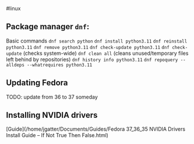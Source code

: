 #linux 

## Package manager `dnf`:

Basic commands
`dnf search python`
`dnf install python3.11`
`dnf reinstall python3.11`
`dnf remove python3.11`
`dnf check-update python3.11`
`dnf check-update` (checks system-wide)
`dnf clean all` (cleans unused/temporary files left behind by repositories)
`dnf history info python3.11`
`dnf repoquery --alldeps --whatrequires python3.11`

## Updating Fedora

TODO: update from 36 to 37 someday

## Installing NVIDIA drivers

[Guide](/home/jgatter/Documents/Guides/Fedora 37_36_35 NVIDIA Drivers Install Guide – If Not True Then False.html)




